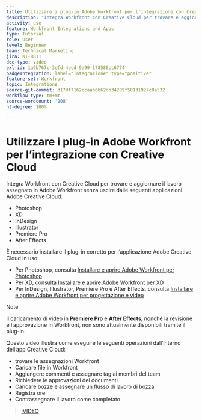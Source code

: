 ```yaml
---
title: Utilizzare i plug-in Adobe Workfront per l’integrazione con Creative Cloud
description: 'Integra Workfront con Creative Cloud per trovare e aggiornare il lavoro assegnato in Workfront senza uscire dalle seguenti applicazioni Creative Cloud: Photoshop, XD, InDesign, Illustrator, Premiere Pro e After Effects'
activity: use
feature: Workfront Integrations and Apps
type: Tutorial
role: User
level: Beginner
team: Technical Marketing
jira: KT-8811
doc-type: video
exl-id: 1a9b767c-3efd-4ecd-9a99-178586cc6774
badgeIntegration: label="Integrazione" type="positive"
feature-set: Workfront
topic: Integrations
source-git-commit: d17df7162ccaab6b62db34209f50131927c0a532
workflow-type: tm+mt
source-wordcount: '208'
ht-degree: 100%

---
```


# Utilizzare i plug-in Adobe Workfront per l’integrazione con Creative Cloud

Integra Workfront con Creative Cloud per trovare e aggiornare il lavoro assegnato in Adobe Workfront senza uscire dalle seguenti applicazioni Adobe Creative Cloud:

* Photoshop
* XD
* InDesign
* Illustrator
* Premiere Pro
* After Effects

È necessario installare il plug-in corretto per l’applicazione Adobe Creative Cloud in uso:

* Per Photoshop, consulta [Installare e aprire Adobe Workfront per Photoshop](https://experienceleague.adobe.com/docs/workfront/using/adobe-workfront-integrations/workfront-for-creative-cloud/install-wf-cc/wf-cc-install-ps.html?lang=it)
* Per XD, consulta [Installare e aprire Adobe Workfront per XD](https://experienceleague.adobe.com/docs/workfront/using/adobe-workfront-integrations/workfront-for-creative-cloud/install-wf-cc/wf-adobe-xd-install.html?lang=it)
* Per InDesign, Illustrator, Premiere Pro e After Effects, consulta [Installare e aprire Adobe Workfront per progettazione e video](https://experienceleague.adobe.com/docs/workfront/using/adobe-workfront-integrations/workfront-for-creative-cloud/install-wf-cc/wf-install-cc.html?lang=it)

>[!NOTE]
>
>Il caricamento di video in **Premiere Pro** e **After Effects**, nonché la revisione e l’approvazione in Workfront, non sono attualmente disponibili tramite il plug-in.


Questo video illustra come eseguire le seguenti operazioni dall’interno dell’app Creative Cloud:

* trovare le assegnazioni Workfront
* Caricare file in Workfront
* Aggiungere commenti e assegnare tag ai membri del team
* Richiedere le approvazioni dei documenti
* Caricare bozze e assegnare un flusso di lavoro di bozza
* Registra ore
* Contrassegnare il lavoro come completato

>[!VIDEO](https://video.tv.adobe.com/v/3420645/?quality=12&learn=on&enablevpops&captions=ita)

